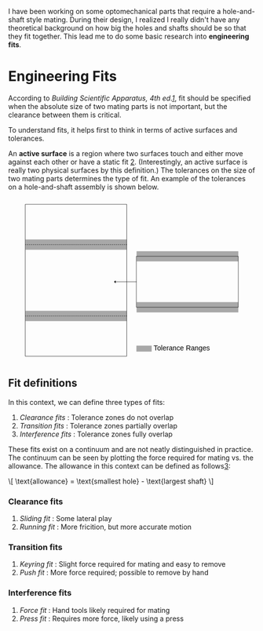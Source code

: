 <!--
.. title: Engineering Fits
.. slug: engineering-fits
.. date: 2024-03-26 11:48:49 UTC+01:00
.. tags: fits
.. category: 3d printing, machining
.. link: 
.. description: The basic theory of engineering fits
.. type: text
.. has_math: true
-->

I have been working on some optomechanical parts that require a hole-and-shaft style mating. During their design, I realized I really didn't have any theoretical background on how big the holes and shafts should be so that they fit together. This lead me to do some basic research into **engineering fits**.

# Engineering Fits

According to <cite>Building Scientific Apparatus, 4th ed.[1]</cite>, fit should be specified when the absolute size of two mating parts is not important, but the clearance between them is critical.

To understand fits, it helps first to think in terms of active surfaces and tolerances.

An **active surface** is a region where two surfaces touch and either move against each other or have a static fit [2]. (Interestingly, an active surface is really two physical surfaces by this definition.) The tolerances on the size of two mating parts determines the type of fit. An example of the tolerances on a hole-and-shaft assembly is shown below.

<svg
   width="150mm"
   height="100mm"
   viewBox="0 0 150 100"
   version="1.1"
   id="svg5"
   xmlns="http://www.w3.org/2000/svg"
   xmlns:svg="http://www.w3.org/2000/svg">
  <defs
     id="defs2" />
  <g
     id="layer1">
    <g
       id="g17422"
       transform="translate(4.3342147,0.28437662)">
      <g
         id="g18330"
         transform="translate(7.3550761,0.97463966)">
        <rect
           style="fill:#a8a8a8;fill-opacity:1;stroke:none;stroke-width:0.0499999;stroke-linecap:square;stroke-dasharray:0.0999994, 0.199999;stroke-dashoffset:0;stroke-opacity:1"
           id="rect8681"
           width="61.416935"
           height="6.1849809"
           x="-1.2360383"
           y="24.001053"
           ry="2.3741585e-07" />
        <rect
           style="fill:#a8a8a8;fill-opacity:1;stroke:none;stroke-width:0.0499999;stroke-linecap:square;stroke-dasharray:0.0999994, 0.199999;stroke-dashoffset:0;stroke-opacity:1"
           id="rect8943"
           width="61.416935"
           height="6.1849809"
           x="-1.2359573"
           y="67.295868"
           ry="2.3741585e-07" />
        <rect
           style="fill:none;fill-opacity:1;stroke:#000000;stroke-width:0.199999;stroke-linecap:square;stroke-dasharray:none;stroke-dashoffset:0;stroke-opacity:1"
           id="rect8621"
           width="61.416935"
           height="92.190269"
           x="-1.2359573"
           y="2.645849"
           ry="1.7694015e-07" />
        <path
           style="fill:none;fill-opacity:1;stroke:#000000;stroke-width:0.199999;stroke-linecap:square;stroke-dasharray:0.399999, 0.799999;stroke-dashoffset:0;stroke-opacity:1"
           d="M 60.180883,27.093527 H -1.2360264"
           id="path8677" />
        <path
           style="fill:none;fill-opacity:1;stroke:#000000;stroke-width:0.199999;stroke-linecap:square;stroke-dasharray:0.399999, 0.799999;stroke-dashoffset:0;stroke-opacity:1"
           d="M 60.18099,70.388445 H -1.2360264"
           id="path8679" />
        <rect
           style="fill:#a8a8a8;fill-opacity:1;stroke:none;stroke-width:0.199999;stroke-linecap:square;stroke-dasharray:none;stroke-dashoffset:0;stroke-opacity:1"
           id="rect9673"
           width="61.708443"
           height="6.1849813"
           x="66.149086"
           y="62.016087"
           ry="2.3741585e-07" />
        <rect
           style="fill:#a8a8a8;fill-opacity:1;stroke:none;stroke-width:0.199999;stroke-linecap:square;stroke-dasharray:none;stroke-dashoffset:0;stroke-opacity:1"
           id="rect9677"
           width="61.708443"
           height="6.1849813"
           x="66.149086"
           y="31.09115"
           ry="2.3741585e-07" />
        <rect
           style="fill:none;fill-opacity:1;stroke:#000000;stroke-width:0.199999;stroke-linecap:square;stroke-dasharray:none;stroke-dashoffset:0;stroke-opacity:1"
           id="rect9671"
           width="61.708359"
           height="30.924906"
           x="66.149086"
           y="34.183422"
           ry="2.3741585e-07" />
        <g
           id="g18315"
           transform="translate(-24.896546)">
          <rect
             style="fill:#a8a8a8;fill-opacity:1;stroke:none;stroke-width:0.2;stroke-linecap:square;stroke-dasharray:none;stroke-dashoffset:0;stroke-opacity:1"
             id="rect16362"
             width="9.260376"
             height="3.6321862"
             x="90.945633"
             y="88.398582"
             ry="1.394246e-07" />
          <text
             xml:space="preserve"
             style="font-size:4.23333px;font-family:Arial;-inkscape-font-specification:'Arial, Normal';text-align:center;text-anchor:middle;fill:#000000;fill-opacity:1;stroke:none;stroke-width:0.0499999;stroke-linecap:square;stroke-linejoin:bevel;stroke-dasharray:none;stroke-dashoffset:0;stroke-opacity:1"
             x="118.46138"
             y="91.428886"
             id="text12648"><tspan
               id="tspan12646"
               style="font-size:4.23333px;fill:#000000;fill-opacity:1;stroke:none;stroke-width:0.05"
               x="118.46138"
               y="91.428886">Tolerance Ranges</tspan></text>
        </g>
        <path
           style="fill:#000000;fill-opacity:1;stroke:#000000;stroke-width:0.199999;stroke-linecap:butt;stroke-linejoin:round;stroke-dasharray:none;stroke-dashoffset:0;stroke-opacity:1"
           d="M 66.149086,49.64587 H 52.638712 l 0.728979,-0.628177 v 1.351618 L 52.638712,49.64587"
           id="path16428" />
      </g>
    </g>
  </g>
</svg>

## Fit definitions

In this context, we can define three types of fits:

1. _Clearance fits_ : Tolerance zones do not overlap
2. _Transition fits_ : Tolerance zones partially overlap
3. _Interference fits_ : Tolerance zones fully overlap

These fits exist on a continuum and are not neatly distinguished in practice. The continuum can be seen by plotting the force required for mating vs. the allowance. The allowance in this context can be defined as follows[3]:

\\[ \text{allowance} = \text{smallest hole} - \text{largest shaft} \\]

### Clearance fits

1. _Sliding fit_ : Some lateral play
2. _Running fit_ : More fricition, but more accurate motion

### Transition fits

1. _Keyring fit_ : Slight force required for mating and easy to remove
2. _Push fit_ : More force required; possible to remove by hand

### Interference fits

1. _Force fit_ : Hand tools likely required for mating
2. _Press fit_ : Requires more force, likely using a press

[1]: https://www.cambridge.org/core/books/building-scientific-apparatus/52BB9BC3EDF3A8F604EF95D83901AA00
[2]: https://formlabs.com/eu/blog/3D-printing-tolerances-for-engineering-fit/
[3]: https://waykenrm.com/blogs/difference-between-tolerance-and-allowance/
